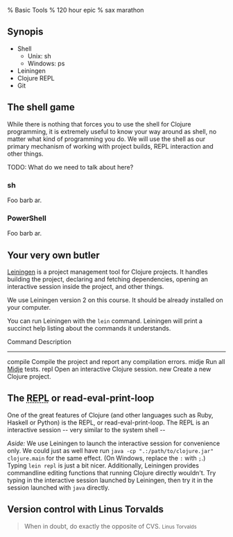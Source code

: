 % Basic Tools
% 120 hour epic
% sax marathon

## Synopis

- Shell
    - Unix: sh
    - Windows: ps
- Leiningen
- Clojure REPL
- Git

## The shell game

While there is nothing that forces you to use the shell for Clojure
programming, it is extremely useful to know your way around as shell, no
matter what kind of programming you do. We will use the shell as our primary
mechanism of working with project builds, REPL interaction and other things.

<section class="alert alert-error">
TODO: What do we need to talk about here?
</section>

### sh

Foo barb ar.

### PowerShell

Foo barb ar.

## Your very own butler

[Leiningen] is a project management tool for Clojure projects. It handles
building the project, declaring and fetching dependencies, opening an
interactive session inside the project, and other things.

We use Leiningen version 2 on this course. It should be already installed on
your computer.

You can run Leiningen with the `lein` command. Leiningen will print a succinct
help listing about the commands it understands.

Command         Description
-------         -----------
compile         Compile the project and report any compilation errors.
midje           Run all [Midje] tests.
repl            Open an interactive Clojure session.
new             Create a new Clojure project.

## The <abbr title="Read-Eval-Print-Loop">REPL</abbr> or read-eval-print-loop

One of the great features of Clojure (and other languages such as Ruby,
Haskell or Python) is the REPL, or read-eval-print-loop. The REPL is an
interactive session -- very similar to the system shell -- 

*Aside:* We use Leiningen to launch the interactive session for convenience
only. We could just as well have run `java -cp ".:/path/to/clojure.jar"
clojure.main` for the same effect. (On Windows, replace the `:` with `;`.)
Typing `lein repl` is just a bit nicer.  Additionally, Leiningen provides
commandline editing functions that running Clojure directly wouldn't. Try
typing <i class="icon-arrow-up"></i> in the interactive session launched by
Leiningen, then try it in the session launched with `java` directly.

## Version control with Linus Torvalds

> When in doubt, do exactly the opposite of CVS. <small>Linus Torvalds</small>

[Git]: http://git-scm.com
[Leiningen]: https://github.com/technomancy/leiningen
[Midje]: https://github.com/marick/Midje
